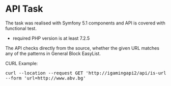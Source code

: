 # API Task

The task was realised with Symfony 5.1 components and API is covered with functional test.

- required PHP version is at least 7.2.5


The API checks directly from the source, whether the given URL matches any of the patterns in General Block EasyList.


CURL Example:

<pre>
curl --location --request GET 'http://igamingapi2/api/is-url-blocked-by-adblockers?url=http://www.abv.bg/-ad-iframe.' \
--form 'url=http://www.abv.bg'
</pre>